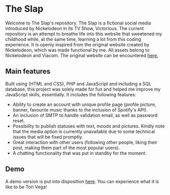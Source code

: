 ﻿
# The Slap 
Welcome to The Slap's repository. The Slap is a fictional social media introduced by Nickelodeon in its TV Show, Victorious. The current repository is an attempt to breathe life into this website that sweetened my childhood while, at the same time, learning a lot from this coding experience. It is openly inspired from the original website created by Nickelodeon, which was made functional by me. All assets belong to Nickelodeon and Viacom. The original website can be encountered [here.](http://web.archive.org/web/20120110121312/http://www.theslap.com/) 
## Main features 
Built using (HTML and CSS), PHP and JavaScript and including a SQL database, this project was solely made for fun and helped me improve my JavaScript skills, essentially. It includes the following features: 
- Ability to create an account with unique profile page (profile picture, banner, favourite music thanks to the inclusion of Spotify's API). 
- An inclusion of SMTP to handle validation email, as well as password reset. 
- Possibility to publish statuses with text, moods and pictures. Kindly note that the media option is currently unavailable due to some technical issues that will be fixed promptly. 
- Great interaction with other users (following other people, liking their post, making them part of the most popular users). 
- A chatting functionality that was put in standby for the moment. 

## Demo 
A demo version is put into disposition [here](http://slap.mimoun.me/). You can experience what it is like to be Tori Vega!

